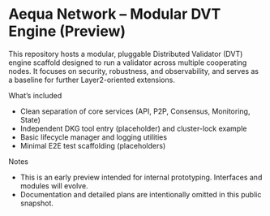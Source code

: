 ﻿# Aequa Network – Modular DVT Engine (Preview)

This repository hosts a modular, pluggable Distributed Validator (DVT) engine scaffold designed to run a validator across multiple cooperating nodes. It focuses on security, robustness, and observability, and serves as a baseline for further Layer2-oriented extensions.

What’s included
- Clean separation of core services (API, P2P, Consensus, Monitoring, State)
- Independent DKG tool entry (placeholder) and cluster-lock example
- Basic lifecycle manager and logging utilities
- Minimal E2E test scaffolding (placeholders)

Notes
- This is an early preview intended for internal prototyping. Interfaces and modules will evolve.
- Documentation and detailed plans are intentionally omitted in this public snapshot.
